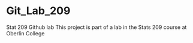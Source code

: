 # Git_Lab_209
Stat 209 Github lab
This project is part of a lab in the Stats 209 course at Oberlin College
